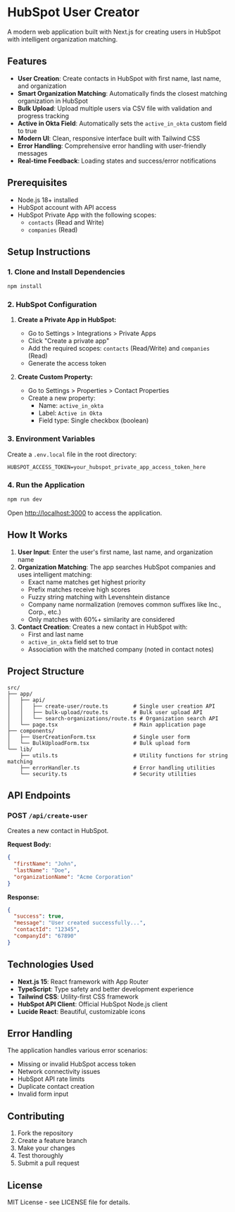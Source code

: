 # HubSpot User Creator

A modern web application built with Next.js for creating users in HubSpot with intelligent organization matching.

## Features

- **User Creation**: Create contacts in HubSpot with first name, last name, and organization
- **Smart Organization Matching**: Automatically finds the closest matching organization in HubSpot
- **Bulk Upload**: Upload multiple users via CSV file with validation and progress tracking
- **Active in Okta Field**: Automatically sets the `active_in_okta` custom field to true
- **Modern UI**: Clean, responsive interface built with Tailwind CSS
- **Error Handling**: Comprehensive error handling with user-friendly messages
- **Real-time Feedback**: Loading states and success/error notifications

## Prerequisites

- Node.js 18+ installed
- HubSpot account with API access
- HubSpot Private App with the following scopes:
  - `contacts` (Read and Write)
  - `companies` (Read)

## Setup Instructions

### 1. Clone and Install Dependencies

```bash
npm install
```

### 2. HubSpot Configuration

1. **Create a Private App in HubSpot:**
   - Go to Settings > Integrations > Private Apps
   - Click "Create a private app"
   - Add the required scopes: `contacts` (Read/Write) and `companies` (Read)
   - Generate the access token

2. **Create Custom Property:**
   - Go to Settings > Properties > Contact Properties
   - Create a new property:
     - Name: `active_in_okta`
     - Label: `Active in Okta`
     - Field type: Single checkbox (boolean)

### 3. Environment Variables

Create a `.env.local` file in the root directory:

```env
HUBSPOT_ACCESS_TOKEN=your_hubspot_private_app_access_token_here
```

### 4. Run the Application

```bash
npm run dev
```

Open [http://localhost:3000](http://localhost:3000) to access the application.

## How It Works

1. **User Input**: Enter the user's first name, last name, and organization name
2. **Organization Matching**: The app searches HubSpot companies and uses intelligent matching:
   - Exact name matches get highest priority
   - Prefix matches receive high scores
   - Fuzzy string matching with Levenshtein distance
   - Company name normalization (removes common suffixes like Inc., Corp., etc.)
   - Only matches with 60%+ similarity are considered
3. **Contact Creation**: Creates a new contact in HubSpot with:
   - First and last name
   - `active_in_okta` field set to true
   - Association with the matched company (noted in contact notes)

## Project Structure

```
src/
├── app/
│   ├── api/
│   │   ├── create-user/route.ts        # Single user creation API
│   │   ├── bulk-upload/route.ts        # Bulk user upload API
│   │   └── search-organizations/route.ts # Organization search API
│   └── page.tsx                        # Main application page
├── components/
│   ├── UserCreationForm.tsx            # Single user form
│   └── BulkUploadForm.tsx              # Bulk upload form
└── lib/
    ├── utils.ts                        # Utility functions for string matching
    ├── errorHandler.ts                 # Error handling utilities
    └── security.ts                     # Security utilities
```

## API Endpoints

### POST `/api/create-user`

Creates a new contact in HubSpot.

**Request Body:**
```json
{
  "firstName": "John",
  "lastName": "Doe",
  "organizationName": "Acme Corporation"
}
```

**Response:**
```json
{
  "success": true,
  "message": "User created successfully...",
  "contactId": "12345",
  "companyId": "67890"
}
```

## Technologies Used

- **Next.js 15**: React framework with App Router
- **TypeScript**: Type safety and better development experience
- **Tailwind CSS**: Utility-first CSS framework
- **HubSpot API Client**: Official HubSpot Node.js client
- **Lucide React**: Beautiful, customizable icons

## Error Handling

The application handles various error scenarios:
- Missing or invalid HubSpot access token
- Network connectivity issues
- HubSpot API rate limits
- Duplicate contact creation
- Invalid form input

## Contributing

1. Fork the repository
2. Create a feature branch
3. Make your changes
4. Test thoroughly
5. Submit a pull request

## License

MIT License - see LICENSE file for details.
